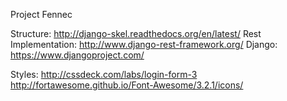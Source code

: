 Project Fennec




Structure: http://django-skel.readthedocs.org/en/latest/
Rest Implementation: 			http://www.django-rest-framework.org/
Django:							https://www.djangoproject.com/


Styles:
http://cssdeck.com/labs/login-form-3
http://fortawesome.github.io/Font-Awesome/3.2.1/icons/
